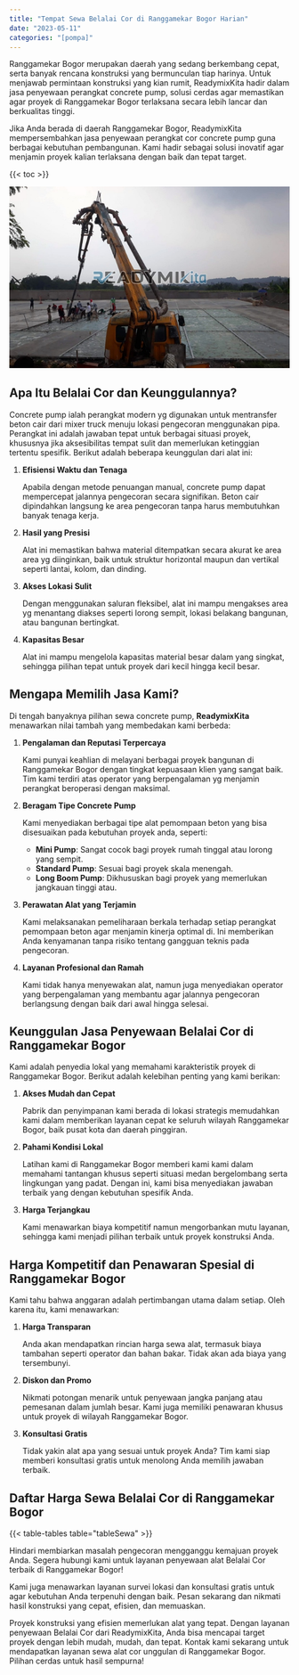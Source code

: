 ```yaml
---
title: "Tempat Sewa Belalai Cor di Ranggamekar Bogor Harian"
date: "2023-05-11"
categories: "[pompa]"
---
```


Ranggamekar Bogor merupakan daerah yang sedang berkembang cepat, serta banyak rencana konstruksi yang bermunculan tiap harinya. Untuk menjawab permintaan konstruksi yang kian rumit, ReadymixKita hadir dalam jasa penyewaan perangkat concrete pump, solusi cerdas agar memastikan agar proyek di Ranggamekar Bogor terlaksana secara lebih lancar dan berkualitas tinggi.

Jika Anda berada di daerah Ranggamekar Bogor, ReadymixKita mempersembahkan jasa penyewaan perangkat cor concrete pump guna berbagai kebutuhan pembangunan. Kami hadir sebagai solusi inovatif agar menjamin proyek kalian terlaksana dengan baik dan tepat target.

{{< toc >}}

![Tempat Sewa Belalai Cor di Ranggamekar Bogor Harian](/images/pompa/sewa-pompa-06.jpg)

## Apa Itu Belalai Cor dan Keunggulannya?

Concrete pump ialah perangkat modern yg digunakan untuk mentransfer beton cair dari mixer truck menuju lokasi pengecoran menggunakan pipa. Perangkat ini adalah jawaban tepat untuk berbagai situasi proyek, khususnya jika aksesibilitas tempat sulit dan memerlukan ketinggian tertentu spesifik. Berikut adalah beberapa keunggulan dari alat ini:

1. **Efisiensi Waktu dan Tenaga**

   Apabila dengan metode penuangan manual, concrete pump dapat mempercepat jalannya pengecoran secara signifikan. Beton cair dipindahkan langsung ke area pengecoran tanpa harus membutuhkan banyak tenaga kerja.

2. **Hasil yang Presisi**

   Alat ini memastikan bahwa material ditempatkan secara akurat ke area area yg diinginkan, baik untuk struktur horizontal maupun dan vertikal seperti lantai, kolom, dan dinding.

3. **Akses Lokasi Sulit**

   Dengan menggunakan saluran fleksibel, alat ini mampu mengakses area yg menantang diakses seperti lorong sempit, lokasi belakang bangunan, atau bangunan bertingkat.

4. **Kapasitas Besar**

   Alat ini mampu mengelola kapasitas material besar dalam yang singkat, sehingga pilihan tepat untuk proyek dari kecil hingga kecil besar.

## Mengapa Memilih Jasa Kami?

Di tengah banyaknya pilihan sewa concrete pump, **ReadymixKita** menawarkan nilai tambah yang membedakan kami berbeda:

1. **Pengalaman dan Reputasi Terpercaya**

   Kami punyai keahlian di melayani berbagai proyek bangunan di Ranggamekar Bogor dengan tingkat kepuasaan klien yang sangat baik. Tim kami terdiri atas operator yang berpengalaman yg menjamin perangkat beroperasi dengan maksimal.

2. **Beragam Tipe Concrete Pump**

   Kami menyediakan berbagai tipe alat pemompaan beton yang bisa disesuaikan pada kebutuhan proyek anda, seperti:
   - **Mini Pump**: Sangat cocok bagi proyek rumah tinggal atau lorong yang sempit.
   - **Standard Pump**: Sesuai bagi proyek skala menengah.
   - **Long Boom Pump**: Dikhususkan bagi proyek yang memerlukan jangkauan tinggi atau.

3. **Perawatan Alat yang Terjamin**

   Kami melaksanakan pemeliharaan berkala terhadap setiap perangkat pemompaan beton agar menjamin kinerja optimal di. Ini memberikan Anda kenyamanan tanpa risiko tentang gangguan teknis pada pengecoran.

4. **Layanan Profesional dan Ramah**

   Kami tidak hanya menyewakan alat, namun juga menyediakan operator yang berpengalaman yang membantu agar jalannya pengecoran berlangsung dengan baik dari awal hingga selesai.

## Keunggulan Jasa Penyewaan Belalai Cor di Ranggamekar Bogor

Kami adalah penyedia lokal yang memahami karakteristik proyek di Ranggamekar Bogor. Berikut adalah kelebihan penting yang kami berikan:

1. **Akses Mudah dan Cepat**

   Pabrik dan penyimpanan kami berada di lokasi strategis memudahkan kami dalam memberikan layanan cepat ke seluruh wilayah Ranggamekar Bogor, baik pusat kota dan daerah pinggiran.

2. **Pahami Kondisi Lokal**

   Latihan kami di Ranggamekar Bogor memberi kami kami dalam memahami tantangan khusus seperti situasi medan bergelombang serta lingkungan yang padat. Dengan ini, kami bisa menyediakan jawaban terbaik yang dengan kebutuhan spesifik Anda.

3. **Harga Terjangkau**

   Kami menawarkan biaya kompetitif namun mengorbankan mutu layanan, sehingga kami menjadi pilihan terbaik untuk proyek konstruksi Anda.

## Harga Kompetitif dan Penawaran Spesial di Ranggamekar Bogor

Kami tahu bahwa anggaran adalah pertimbangan utama dalam setiap. Oleh karena itu, kami menawarkan:

1. **Harga Transparan**

   Anda akan mendapatkan rincian harga sewa alat, termasuk biaya tambahan seperti operator dan bahan bakar. Tidak akan ada biaya yang tersembunyi.

2. **Diskon dan Promo**

   Nikmati potongan menarik untuk penyewaan jangka panjang atau pemesanan dalam jumlah besar. Kami juga memiliki penawaran khusus untuk proyek di wilayah Ranggamekar Bogor.

3. **Konsultasi Gratis**

   Tidak yakin alat apa yang sesuai untuk proyek Anda? Tim kami siap memberi konsultasi gratis untuk menolong Anda memilih jawaban terbaik.

## Daftar Harga Sewa Belalai Cor di Ranggamekar Bogor

{{< table-tables table="tableSewa" >}}

Hindari membiarkan masalah pengecoran mengganggu kemajuan proyek Anda. Segera hubungi kami untuk layanan penyewaan alat Belalai Cor terbaik di Ranggamekar Bogor!

Kami juga menawarkan layanan survei lokasi dan konsultasi gratis untuk agar kebutuhan Anda terpenuhi dengan baik. Pesan sekarang dan nikmati hasil konstruksi yang cepat, efisien, dan memuaskan.

Proyek konstruksi yang efisien memerlukan alat yang tepat. Dengan layanan penyewaan Belalai Cor dari ReadymixKita, Anda bisa mencapai target proyek dengan lebih mudah, mudah, dan tepat. Kontak kami sekarang untuk mendapatkan layanan sewa alat cor unggulan di Ranggamekar Bogor. Pilihan cerdas untuk hasil sempurna!